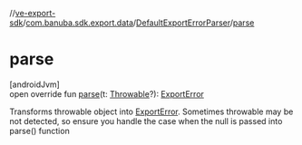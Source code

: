 //[ve-export-sdk](../../../index.md)/[com.banuba.sdk.export.data](../index.md)/[DefaultExportErrorParser](index.md)/[parse](parse.md)

# parse

[androidJvm]\
open override fun [parse](parse.md)(t: [Throwable](https://kotlinlang.org/api/latest/jvm/stdlib/kotlin/-throwable/index.html)?): [ExportError](../-export-error/index.md)

Transforms throwable object into [ExportError](../-export-error/index.md). Sometimes throwable may be not detected, so ensure you handle the case when the null is passed into parse() function
